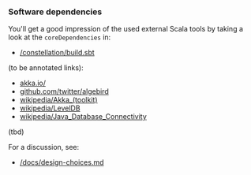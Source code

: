 ### Software dependencies

You'll get a good impression of the used external Scala tools by taking a look at the `coreDependencies` in:

* [/constellation/build.sbt](https://github.com/Constellation-Labs/constellation/build.sbt)

(to be annotated links):

* [akka.io/](https://akka.io/)
* [github.com/twitter/algebird](https://github.com/twitter/algebird)
* [wikipedia/Akka_(toolkit)](https://en.wikipedia.org/wiki/Akka_(toolkit))
* [wikipedia/LevelDB](https://en.wikipedia.org/wiki/LevelDB)
* [wikipedia/Java_Database_Connectivity](https://en.wikipedia.org/wiki/Java_Database_Connectivity)

(tbd)

For a discussion, see:

* [/docs/design-choices.md](https://github.com/Constellation-Labs/constellation/docs/design-choices.md)

